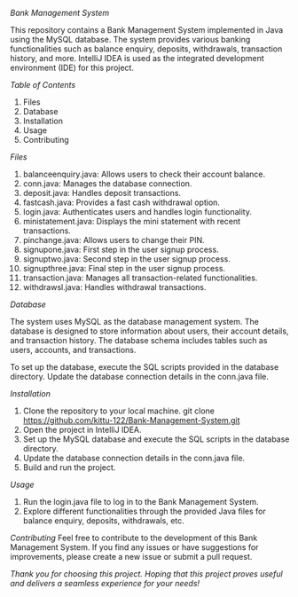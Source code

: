 *Bank Management System*

This repository contains a Bank Management System implemented in Java using the MySQL database. The system provides various banking functionalities such as balance enquiry, deposits, withdrawals, transaction history, and more. IntelliJ IDEA is used as the integrated development environment (IDE) for this project.

*Table of Contents*
1) Files
2) Database
3) Installation
4) Usage
5) Contributing

*Files*

1) balanceenquiry.java: Allows users to check their account balance.
2) conn.java: Manages the database connection.
3) deposit.java: Handles deposit transactions.
4) fastcash.java: Provides a fast cash withdrawal option.
5) login.java: Authenticates users and handles login functionality.
6) ministatement.java: Displays the mini statement with recent transactions.
7) pinchange.java: Allows users to change their PIN.
8) signupone.java: First step in the user signup process.
9) signuptwo.java: Second step in the user signup process.
10) signupthree.java: Final step in the user signup process.
11) transaction.java: Manages all transaction-related functionalities.
12) withdrawsl.java: Handles withdrawal transactions.

*Database*

The system uses MySQL as the database management system. The database is designed to store information about users, their account details, and transaction history. The database schema includes tables such as users, accounts, and transactions.

To set up the database, execute the SQL scripts provided in the database directory. Update the database connection details in the conn.java file.

*Installation*
1) Clone the repository to your local machine.
    git clone https://github.com/kittu-122/Bank-Management-System.git
2) Open the project in IntelliJ IDEA.
3) Set up the MySQL database and execute the SQL scripts in the database directory.
4) Update the database connection details in the conn.java file.
5) Build and run the project.

*Usage*
1) Run the login.java file to log in to the Bank Management System.
2) Explore different functionalities through the provided Java files for balance enquiry, deposits, withdrawals, etc.

*Contributing*
Feel free to contribute to the development of this Bank Management System. If you find any issues or have suggestions for improvements, please create a new issue or submit a pull request.

*Thank you for choosing this project. Hoping that this project  proves useful and delivers a seamless experience for your needs!*
